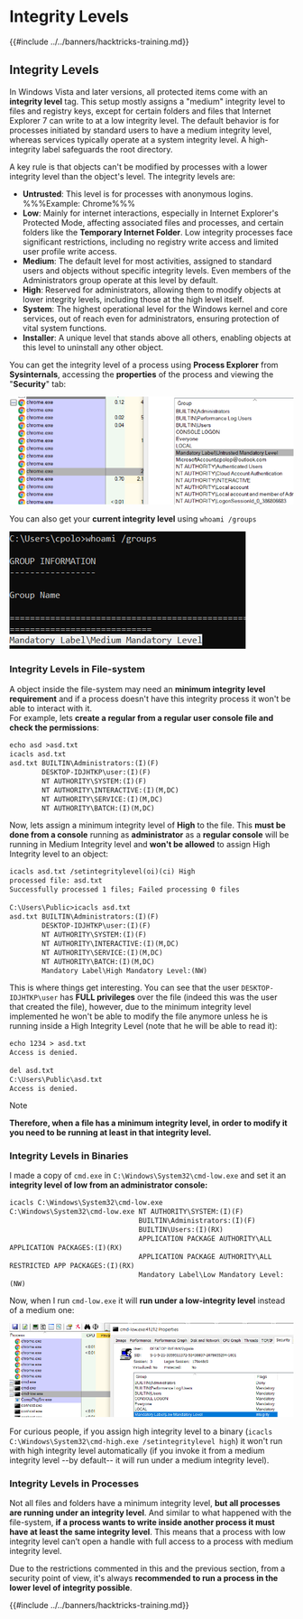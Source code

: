 # Integrity Levels

{{#include ../../banners/hacktricks-training.md}}

## Integrity Levels

In Windows Vista and later versions, all protected items come with an **integrity level** tag. This setup mostly assigns a "medium" integrity level to files and registry keys, except for certain folders and files that Internet Explorer 7 can write to at a low integrity level. The default behavior is for processes initiated by standard users to have a medium integrity level, whereas services typically operate at a system integrity level. A high-integrity label safeguards the root directory.

A key rule is that objects can't be modified by processes with a lower integrity level than the object's level. The integrity levels are:

- **Untrusted**: This level is for processes with anonymous logins. %%%Example: Chrome%%%
- **Low**: Mainly for internet interactions, especially in Internet Explorer's Protected Mode, affecting associated files and processes, and certain folders like the **Temporary Internet Folder**. Low integrity processes face significant restrictions, including no registry write access and limited user profile write access.
- **Medium**: The default level for most activities, assigned to standard users and objects without specific integrity levels. Even members of the Administrators group operate at this level by default.
- **High**: Reserved for administrators, allowing them to modify objects at lower integrity levels, including those at the high level itself.
- **System**: The highest operational level for the Windows kernel and core services, out of reach even for administrators, ensuring protection of vital system functions.
- **Installer**: A unique level that stands above all others, enabling objects at this level to uninstall any other object.

You can get the integrity level of a process using **Process Explorer** from **Sysinternals**, accessing the **properties** of the process and viewing the "**Security**" tab:

![](<../../images/image (824).png>)

You can also get your **current integrity level** using `whoami /groups`

![](<../../images/image (325).png>)

### Integrity Levels in File-system

A object inside the file-system may need an **minimum integrity level requirement** and if a process doesn't have this integrity process it won't be able to interact with it.\
For example, lets **create a regular from a regular user console file and check the permissions**:

```
echo asd >asd.txt
icacls asd.txt
asd.txt BUILTIN\Administrators:(I)(F)
        DESKTOP-IDJHTKP\user:(I)(F)
        NT AUTHORITY\SYSTEM:(I)(F)
        NT AUTHORITY\INTERACTIVE:(I)(M,DC)
        NT AUTHORITY\SERVICE:(I)(M,DC)
        NT AUTHORITY\BATCH:(I)(M,DC)
```

Now, lets assign a minimum integrity level of **High** to the file. This **must be done from a console** running as **administrator** as a **regular console** will be running in Medium Integrity level and **won't be allowed** to assign High Integrity level to an object:

```
icacls asd.txt /setintegritylevel(oi)(ci) High
processed file: asd.txt
Successfully processed 1 files; Failed processing 0 files

C:\Users\Public>icacls asd.txt
asd.txt BUILTIN\Administrators:(I)(F)
        DESKTOP-IDJHTKP\user:(I)(F)
        NT AUTHORITY\SYSTEM:(I)(F)
        NT AUTHORITY\INTERACTIVE:(I)(M,DC)
        NT AUTHORITY\SERVICE:(I)(M,DC)
        NT AUTHORITY\BATCH:(I)(M,DC)
        Mandatory Label\High Mandatory Level:(NW)
```

This is where things get interesting. You can see that the user `DESKTOP-IDJHTKP\user` has **FULL privileges** over the file (indeed this was the user that created the file), however, due to the minimum integrity level implemented he won't be able to modify the file anymore unless he is running inside a High Integrity Level (note that he will be able to read it):

```
echo 1234 > asd.txt
Access is denied.

del asd.txt
C:\Users\Public\asd.txt
Access is denied.
```

> [!NOTE]
> **Therefore, when a file has a minimum integrity level, in order to modify it you need to be running at least in that integrity level.**

### Integrity Levels in Binaries

I made a copy of `cmd.exe` in `C:\Windows\System32\cmd-low.exe` and set it an **integrity level of low from an administrator console:**

```
icacls C:\Windows\System32\cmd-low.exe
C:\Windows\System32\cmd-low.exe NT AUTHORITY\SYSTEM:(I)(F)
                                BUILTIN\Administrators:(I)(F)
                                BUILTIN\Users:(I)(RX)
                                APPLICATION PACKAGE AUTHORITY\ALL APPLICATION PACKAGES:(I)(RX)
                                APPLICATION PACKAGE AUTHORITY\ALL RESTRICTED APP PACKAGES:(I)(RX)
                                Mandatory Label\Low Mandatory Level:(NW)
```

Now, when I run `cmd-low.exe` it will **run under a low-integrity level** instead of a medium one:

![](<../../images/image (313).png>)

For curious people, if you assign high integrity level to a binary (`icacls C:\Windows\System32\cmd-high.exe /setintegritylevel high`) it won't run with high integrity level automatically (if you invoke it from a medium integrity level --by default-- it will run under a medium integrity level).

### Integrity Levels in Processes

Not all files and folders have a minimum integrity level, **but all processes are running under an integrity level**. And similar to what happened with the file-system, **if a process wants to write inside another process it must have at least the same integrity level**. This means that a process with low integrity level can’t open a handle with full access to a process with medium integrity level.

Due to the restrictions commented in this and the previous section, from a security point of view, it's always **recommended to run a process in the lower level of integrity possible**.

{{#include ../../banners/hacktricks-training.md}}
